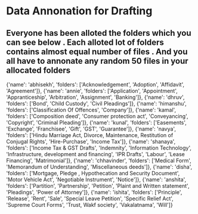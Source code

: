 # Data Annonation for Drafting

## Everyone has been alloted the folders which you can see below . Each alloted lot of folders contains almost equal number of files . And you all have to annonate any random 50 files in your allocated folders

{'name': 'abhisekh',
  'folders': ['Acknowledgement', 'Adoption', 'Affidavit', 'Agreement']},
 {'name': 'annie',
  'folders': ['Application',
   'Appointment',
   'Appranticeship',
   'Arbitration',
   'Assignment',
   'Banking']},
 {'name': 'dhruv', 'folders': ['Bond', 'Child Custody', 'Civil Pleadings']},
 {'name': 'himanshu', 'folders': ['Classification Of Offences', 'Company']},
 {'name': 'kamal',
  'folders': ['Composition deed',
   'Consumer protection act',
   'Conveyancing',
   'Copyright',
   'Criminal Pleading']},
 {'name': 'kunal',
  'folders': ['Easements',
   'Exchange',
   'Franchisee',
   'Gift',
   'GST',
   'Guarantee']},
 {'name': 'navya',
  'folders': ['Hindu Marriage Act, Divorce, Maintenance, Restitution of Conjugal Rights',
   'Hire-Purchase',
   'Income Tax']},
 {'name': 'shanaya',
  'folders': ['Income Tax & GST Drafts',
   'Indemnity',
   'Information Technology',
   'Infrastructure, development and financing',
   'IPR Drafts',
   'Labour',
   'Lease Financing',
   'Matrimonial']},
 {'name': 'chhavinder',
  'folders': ['Medical Form',
   'Memorandum of Understanding',
   'Miscellaneous deeds']},
 {'name': 'disha',
  'folders': ['Mortgage, Pledge , Hypothecation and Security Document',
   'Motor Vehicle Act',
   'Negotiable Instrument',
   'Notice']},
 {'name': 'anshita',
  'folders': ['Partition',
   'Partnership',
   'Petition',
   'Plaint and Written statement',
   'Pleadings',
   'Power of Attorney']},
 {'name': 'ishita',
  'folders': ['Principle',
   'Release',
   'Rent',
   'Sale',
   'Special Leave Petition',
   'Specific Relief Act',
   'Supreme Court Forms',
   'Trust, Wakf society',
   'Vakalatnama',
   'Will']}